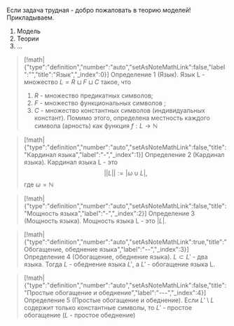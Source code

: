 Если задача трудная - добро пожаловать в теорию моделей!
Прикладываем.
1) Модель
2) Теории
3) ...

> [!math|{"type":"definition","number":"auto","setAsNoteMathLink":false,"label":"","title":"Язык","_index":0}] Определение 1 (Язык).
> Язык L - множество $L = R \sqcup F \sqcup C$ такое, что
>1) $R$ - множество предикатных символов;
>2) $F$ - множество функциональных символов ;
>3) $C$ - множество константных символов (индивидуальных констант).
>   Помимо этого, определена местность каждого символа (арность) как функция $f: L \to \mathbb{N}$

> [!math|{"type":"definition","number":"auto","setAsNoteMathLink":false,"title":"Кардинал языка","label":"-","_index":1}] Определение 2 (Кардинал языка).
> Кардинал языка L - это 
> $$||L||:=|\omega\cup L|,$$
> где $\omega =\mathbb{N}$

> [!math|{"type":"definition","number":"auto","setAsNoteMathLink":false,"title":"Мощность языка","label":"-","_index":2}] Определение 3 (Мощность языка).
> Мощность языка L - это $|L|$.

> [!math|{"type":"definition","number":"auto","setAsNoteMathLink":true,"title":"Обогащение, обеднение языка","label":"--","_index":3}] Определение 4 (Обогащение, обеднение языка).
> $L\subset L'$ - два языка. Тогда $L$ - обеднение языка $L'$, а $L'$ - обогащение языка L.

> [!math|{"type":"definition","number":"auto","setAsNoteMathLink":false,"title":"Простые обогащение и обеднение","label":"---","_index":4}] Определение 5 (Простые обогащение и обеднение).
> Если $L'\setminus L$ содержит только константные символы, то $L'$ - простое обогащение ($L$ - простое обеднение)

